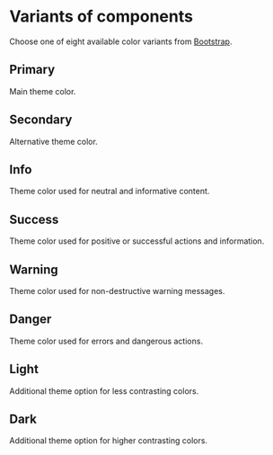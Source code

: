 # Variants of components

Choose one of eight available color variants from [Bootstrap](https://getbootstrap.com/docs/5.3/customize/color/#theme-colors).

## Primary

Main theme color.

## Secondary

Alternative theme color.

## Info

Theme color used for neutral and informative content.

## Success

Theme color used for positive or successful actions and information.

## Warning

Theme color used for non-destructive warning messages.

## Danger

Theme color used for errors and dangerous actions.

## Light

Additional theme option for less contrasting colors.

## Dark

Additional theme option for higher contrasting colors.
